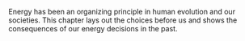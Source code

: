Energy has been an organizing principle in human evolution and our societies.
This chapter lays out the choices before us and shows the consequences of our energy decisions in the past.

